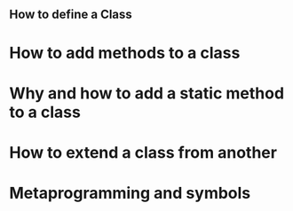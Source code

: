 ## How to define a Class
# How to add methods to a class
# Why and how to add a static method to a class
# How to extend a class from another
# Metaprogramming and symbols
